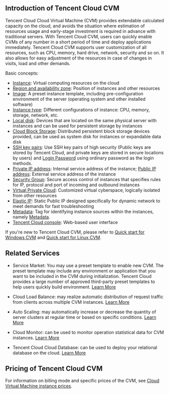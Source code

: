 ## Introduction of Tencent Cloud CVM
Tencent Cloud Cloud Virtual Machine (CVM) provides extendable calculated capacity on the cloud, and avoids the situation where estimation of resources usage and early-stage investment is required in advance with traditional servers. With Tencent Cloud CVM, users can quickly enable CVMs of any number in a short period of time and deploy applications immediately. Tencent Cloud CVM supports user customization of all resources, such as CPU, memory, hard drive, network, security and so on. It also allows for easy adjustment of the resources in case of changes in visits, load and other demands.

Basic concepts:

- [Instance](/doc/product/213/4939): Virtual computing resources on the cloud 
- [Region and availability zone](/doc/product/213/6091): Position of instances and other resources
- [Image](/doc/product/213/4940): A preset instance template, including pre-configuration environment of the server (operating system and other installed software)
- [Instance type](/document/product/213/7153): Different configurations of instance:  CPU, memory, storage, network, etc.
- [Local disk](/doc/product/213/5798): Devices that are located on the same physical server with instances and can be used for persistent storage by instances
- [Cloud Block Storage](/doc/product/213/4953): Distributed persistent block storage devices provided, can be used as system disk for instances or expandable data disk
- [SSH key pairs](/doc/product/213/6092): Use SSH key pairs of high security (Public keys are stored by Tencent Cloud, and private keys are stored in secure locations by users) and [Login Password](/doc/product/213/6093) using ordinary password as the login methods.
- [Private IP address](/doc/product/213/5225): Internal service address of the instance; [Public IP address](/doc/product/213/5224): External service address of the instance
- [Security Group](/doc/product/213/5221): Secure access control of instances that specifies rules for IP, protocol and port of incoming and outbound instances
- [Virtual Private Cloud](/doc/product/215/4927): Customized virtual cyberspace, logically isolated from other resources
- [Elastic IP](/doc/product/213/5733): Static Public IP designed specifically for dynamic network to meet demands for fast troubleshooting
- [Metadata](/doc/product/213/4934): Tag for identifying instance sources within the instances, namely [Metadata](/doc/product/213/4934).
- [Tencent Cloud console](https://console.qcloud.com/): Web-based user interface


If you're new to Tencent Cloud CVM, please refer to [Quick start for Windows CVM](/doc/product/213/2764) and [Quick start for Linux CVM](/doc/product/213/2936).


## Related Services

- Service Market: You may use a preset template to enable new CVM. The preset template may include any environment or application that you want to be included in the CVM during initialization. Tencent Cloud provides a large number of approved third-party preset templates to help users quickly build environment. [Learn More](http://market.qcloud.com/)

- Cloud Load Balance: may realize automatic distribution of request traffic from clients across multiple CVM instances. [Learn More](https://www.qcloud.com/doc/product/214)

- Auto Scaling: may automatically increase or decrease the quantity of server clusters at regular time or based on specific conditions. [Learn More](https://www.qcloud.com/doc/product/377)

- Cloud Monitor: can be used to monitor operation statistical data for CVM instances. [Learn More](https://www.qcloud.com/doc/product/248)

- Tencent Cloud Cloud Database: can be used to deploy your relational database on the cloud. [Learn More](https://www.qcloud.com/doc/product/236)


## Pricing of Tencent Cloud CVM

For information on billing mode and specific prices of the CVM, see [Cloud Virtual Machine instance prices](https://www.qcloud.com/doc/product/213/2176).

